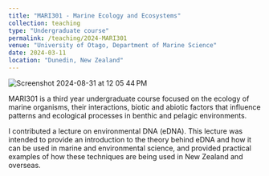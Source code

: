 ```yaml
---
title: "MARI301 - Marine Ecology and Ecosystems"
collection: teaching
type: "Undergraduate course"
permalink: /teaching/2024-MARI301
venue: "University of Otago, Department of Marine Science"
date: 2024-03-11
location: "Dunedin, New Zealand"
---
```

![Screenshot 2024-08-31 at 12 05 44 PM](https://github.com/user-attachments/assets/3e83efcc-402f-44ca-9efc-7811a37cd1bc)

MARI301 is a third year undergraduate course focused on the ecology of marine organisms, their interactions, biotic and abiotic factors that influence patterns and ecological processes in benthic and pelagic environments.

I contributed a lecture on environmental DNA (eDNA). This lecture was intended to provide an introduction to the theory behind eDNA and how it can be used in marine and environmental science, and provided practical examples of how these techniques are being used in New Zealand and overseas.


